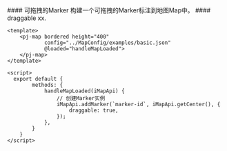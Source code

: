 <cn>
#### 可拖拽的Marker
构建一个可拖拽的Marker标注到地图Map中。
</cn>

<us>
#### draggable
xx.
</us>

```tpl
<template>
	<pj-map bordered height="400" 
			config="../MapConfig/examples/basic.json" 
			@loaded="handleMapLoaded">
	</pj-map>
</template>

<script>
  export default {
		methods: {
			handleMapLoaded(iMapApi) {
				// 创建Marker实例
				iMapApi.addMarker(`marker-id`, iMapApi.getCenter(), {
					draggable: true,
				});
			},
		}
	}
</script>
```
